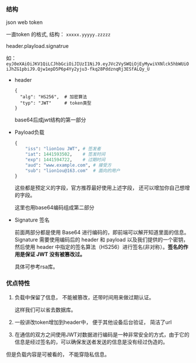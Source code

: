 ### 结构

json web token

一直token 的格式, 结构： `xxxxx.yyyyy.zzzzz`

header.playload.signatrue

如：`eyJ0eXAiOiJKV1QiLCJhbGciOiJIUzI1NiJ9.eyJVc2VySWQiOjEyMywiVXNlck5hbWUiOiJhZG1pbiJ9.Qjw1epD5P6p4Yy2yju3-fkq28PddznqRj3ESfALQy_U`

- header

  ```
  {
    "alg": "HS256",  # 加密算法
    "typ": "JWT"     # token类型
  }
  ```

  base64后成jwt结构的第一部分

- Payload负载

  ```python
  {
      "iss": "lion1ou JWT", # 签发者
      "iat": 1441593502,    # 签发时间
      "exp": 1441594722,    # 过期时间
      "aud": "www.example.com", # 接受方
      "sub": "lion1ou@163.com"  # 面向的用户
  }
  ```

  这些都是预定义的字段，官方推荐最好使用上述字段， 还可以增加你自己想增的字段。

  这里也用base64编码组成第二部分

- Signature 签名

  前面两部分都是使用 Base64 进行编码的，即前端可以解开知道里面的信息。Signature 需要使用编码后的 header 和 payload 以及我们提供的一个密钥，然后使用 header 中指定的签名算法（HS256）进行签名(非对称）。**签名的作用是保证 JWT 没有被篡改过。**

  具体可参考rsa库。

### 优点特性

1. 负载中保留了信息， 不能被篡改，还带时间用来做过期认证。

    这样我们可以省去数据库。

2. 一般讲改token增加到header中， 便于其他设备后台验证， 简洁了url

3. 在通信的双方之间使用JWT对数据进行编码是一种非常安全的方式，由于它的信息是经过签名的，可以确保发送者发送的信息是没有经过伪造的。



但是负载内容是可被看的， 不能穿隐私信息。